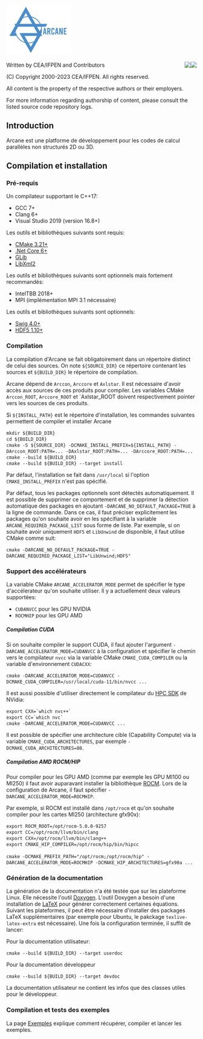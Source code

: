 ﻿[//]: <> (Comment: -*- coding: utf-8-with-signature -*-)


# <img src="doc/theme/img/logo_arcane_text.png" height="130" align="middle" />

<img src="https://www.cea.fr/PublishingImages/cea.jpg" height="50" align="right" />
<img src="https://www.ifpenergiesnouvelles.fr/sites/ifpen.fr/files/logo_ifpen_2.jpg" height="50" align="right"/>

Written by CEA/IFPEN and Contributors

(C) Copyright 2000-2023 CEA/IFPEN. All rights reserved.

All content is the property of the respective authors or their employers.

For more information regarding authorship of content, please consult the listed source code repository logs.

## Introduction

Arcane est une platforme de développement pour les codes de calcul parallèles non structurés 2D ou 3D.

## Compilation et installation

### Pré-requis

Un compilateur supportant le C++17:

- GCC 7+
- Clang 6+
- Visual Studio 2019 (version 16.8+)

Les outils et bibliothèques suivants sont requis:

- [CMake 3.21+](https://cmake.org)
- [.Net Core 6+](https://dotnet.microsoft.com/download)
- [GLib](https://www.gtk.org/)
- [LibXml2](http://www.xmlsoft.org/)

Les outils et bibliothèques suivants sont optionnels mais fortement recommandés:

- IntelTBB 2018+
- MPI (implémentation MPI 3.1 nécessaire)

Les outils et bibliothèques suivants sont optionnels:

- [Swig 4.0+](http://swig.org/)
- [HDF5 1.10+](https://www.hdfgroup.org/solutions/hdf5/)

### Compilation

La compilation d'Arcane se fait obligatoirement dans un
répertoire distinct de celui des sources. On note `${SOURCE_DIR}` ce
répertoire contenant les sources et `${BUILD_DIR}` le répertoire de compilation.

Arcane dépend de `Arccon`, `Arccore` et `Axlstar`. Il est nécessaire d'avoir accès
aux sources de ces produits pour compiler. Les variables CMake
`Arccon_ROOT`, `Arccore_ROOT` et `Axlstar_ROOT doivent respectivement pointer vers les sources de ces produits.

Si `${INSTALL_PATH}` est le répertoire d'installation, les commandes suivantes permettent de compiler et installer Arcane

~~~{.sh}
mkdir ${BUILD_DIR}
cd ${BUILD_DIR}
cmake -S ${SOURCE_DIR} -DCMAKE_INSTALL_PREFIX=${INSTALL_PATH} -DArccon_ROOT:PATH=... -DAxlstar_ROOT:PATH=... -DArccore_ROOT:PATH=...
cmake --build ${BUILD_DIR}
cmake --build ${BUILD_DIR} --target install
~~~

Par défaut, l'installation se fait dans `/usr/local` si l'option `CMAKE_INSTALL_PREFIX` n'est
pas spécifié.

Par défaut, tous les packages optionnels sont détectés
automatiquement. Il est possible de supprimer ce comportement et de
supprimer la détection automatique des packages en ajoutant
`-DARCANE_NO_DEFAULT_PACKAGE=TRUE` à la ligne de commande. Dans ce
cas, il faut préciser explicitement les packages qu'on souhaite avoir
en les spécifiant à la variable `ARCANE_REQUIRED_PACKAGE_LIST` sous
forme de liste. Par exemple, si on souhaite avoir uniquement `HDF5` et
`LibUnwind` de disponible, il faut utilise CMake comme suit:

~~~{.sh}
cmake -DARCANE_NO_DEFAULT_PACKAGE=TRUE -DARCANE_REQUIRED_PACKAGE_LIST="LibUnwind;HDF5"
~~~

### Support des accélérateurs

La variable CMake `ARCANE_ACCELERATOR_MODE` permet de spécifier le
type d'accélerateur qu'on souhaite utiliser. Il y a actuellement deux
valeurs supportées:

- `CUDANVCC` pour les GPU NVIDIA
- `ROCMHIP` pour les GPU AMD

##### Compilation CUDA

Si on souhaite compiler le support CUDA, il faut ajouter l'argument
`-DARCANE_ACCELERATOR_MODE=CUDANVCC` à la configuration et spécifier
le chemin vers le compilateur `nvcc` via la variable CMake
`CMAKE_CUDA_COMPILER` ou la variable d'environnement `CUDACXX`:

~~~{.sh}
cmake -DARCANE_ACCELERATOR_MODE=CUDANVCC -DCMAKE_CUDA_COMPILER=/usr/local/cuda-11/bin/nvcc ...
~~~

Il est aussi possible d'utiliser directement le compilateur du [HPC
SDK](https://developer.nvidia.com/hpc-sdk) de NVidia:

~~~{.sh}
export CXX=`which nvc++`
export CC=`which nvc`
cmake -DARCANE_ACCELERATOR_MODE=CUDANVCC ...
~~~

Il est possible de spécifier une architecture cible (Capability
Compute) via la variable `CMAKE_CUDA_ARCHITECTURES`, par exemple
`-DCMAKE_CUDA_ARCHITECTURES=80`.

##### Compilation AMD ROCM/HIP

Pour compiler pour les GPU AMD (comme par exemple les GPU MI100 ou
MI250) il faut avoir auparavant installer la bibliothèque [ROCM](https://docs.amd.com/). Lors
de la configuration de Arcane, il faut spécifier
`-DARCANE_ACCELERATOR_MODE=ROCMHIP`.

Par exemple, si ROCM est installé dans `/opt/rocm` et qu'on souhaite
compiler pour les cartes MI250 (architecture gfx90x):

~~~{.sh}
export ROCM_ROOT=/opt/rocm-5.0.0-9257
export CC=/opt/rocm/llvm/bin/clang
export CXX=/opt/rocm/llvm/bin/clang++
export CMAKE_HIP_COMPILER=/opt/rocm/hip/bin/hipcc

cmake -DCMAKE_PREFIX_PATH="/opt/rocm;/opt/rocm/hip" -DARCANE_ACCELERATOR_MODE=ROCMHIP -DCMAKE_HIP_ARCHITECTURES=gfx90a ...
~~~

### Génération de la documentation

La génération de la documentation n'a été testée que sur les plateforme Linux.
Elle nécessite l'outil [Doxygen](https://www.doxygen.nl/index.html).
L'outil Doxygen a besoin d'une installation de
[LaTeX](https://www.latex-project.org/) pour générer correctement
certaines équations. Suivant les plateformes, il peut être nécessaire
d'installer des packages LaTeX supplémentaires (par exemple pour
Ubuntu, le pakckage `texlive-latex-extra` est nécessaire).
Une fois la configuration terminée, il suffit de lancer:

Pour la documentation utilisateur:

~~~{.sh}
cmake --build ${BUILD_DIR} --target userdoc
~~~

Pour la documentation développeur

~~~{.sh}
cmake --build ${BUILD_DIR} --target devdoc
~~~

La documentation utilisateur ne contient les infos que des classes
utiles pour le développeur.

### Compilation et tests des exemples

La page [Exemples](./samples_build/samples/README.md) explique comment
récupérer, compiler et lancer les exemples.
